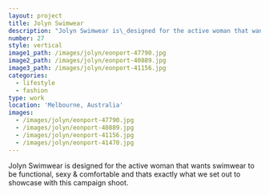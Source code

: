 ```yaml
---
layout: project
title: Jolyn Swimwear
description: "Jolyn Swimwear is\_designed for the active woman that wants swimwear to be functional, sexy & comfortable and thats exactly what we set out to showcase\_with this campaign shoot."
number: 27
style: vertical
image1_path: /images/jolyn/eonport-47790.jpg
image2_path: /images/jolyn/eonport-40889.jpg
image3_path: /images/jolyn/eonport-41156.jpg
categories:
  - lifestyle
  - fashion
type: work
location: 'Melbourne, Australia'
images:
  - /images/jolyn/eonport-47790.jpg
  - /images/jolyn/eonport-40889.jpg
  - /images/jolyn/eonport-41156.jpg
  - /images/jolyn/eonport-41470.jpg
---
```


Jolyn Swimwear is designed for the active woman that wants swimwear to be functional, sexy & comfortable and thats exactly what we set out to showcase with this campaign shoot.&nbsp;
